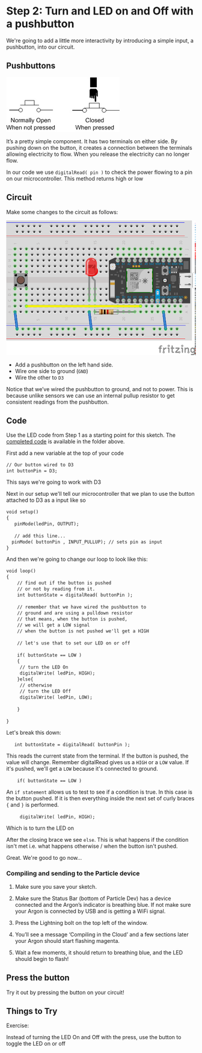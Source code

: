 # Step 2: Turn and LED on and Off with a pushbutton

We're going to add a little more interactivity by introducing a simple input, a pushbutton, into our circuit. 

## Pushbuttons

![How a button works](button.jpg)

It’s a pretty simple component. It has two terminals on either side. By pushing down on the button, it creates a connection between the terminals allowing electricity to flow. When you release the electricity can no longer flow.

In our code we use `digitalRead( pin )` to check the power flowing to a pin on our microcontroller. This method returns high or low

## Circuit

Make some changes to the circuit as follows:

![Pushbutton circuit](LedandSwitch_bb.png)

- Add a pushbutton on the left hand side. 
- Wire one side to ground (`GND`)
- Wire the other to `D3`

Notice that we’ve wired the pushbutton to ground, and not to power. This is because unlike sensors we can use an internal pullup resistor to get consistent readings from the pushbutton. 

## Code

Use the LED code from Step 1 as a starting point for this sketch. The [completed code](code-by-end/LED.ino) is available in the folder above.

First add a new variable at the top of your code

`````
// Our button wired to D3
int buttonPin = D3;
`````

This says we're going to work with D3

Next in our setup we'll tell our microcontroller that we plan to use the button attached to D3 as a input like so

````
void setup()
{
   pinMode(ledPin, OUTPUT);

   // add this line... 
  pinMode( buttonPin , INPUT_PULLUP); // sets pin as input
}
````

And then we're going to change our loop to look like this:

`````
void loop()
{
    // find out if the button is pushed
    // or not by reading from it.
    int buttonState = digitalRead( buttonPin );

    // remember that we have wired the pushbutton to
    // ground and are using a pulldown resistor
    // that means, when the button is pushed,
    // we will get a LOW signal
    // when the button is not pushed we'll get a HIGH

    // let's use that to set our LED on or off

    if( buttonState == LOW )
    {
     // turn the LED On
     digitalWrite( ledPin, HIGH);
    }else{
     // otherwise
     // turn the LED Off
     digitalWrite( ledPin, LOW);

    }

}
`````

Let's break this down:

```    int buttonState = digitalRead( buttonPin ); ```

This reads the current state from the terminal. If the button is pushed, the value will change. Remember digitalRead gives us a `HIGH` or a `LOW` value.  If it's pushed, we'll get a `LOW` because it's connected to ground.

```    if( buttonState == LOW )```

An `if statement` allows us to test to see if a condition is true. In this case is the button pushed. If it is then everything inside the next set of curly braces `{` and `}` is performed. 

```     digitalWrite( ledPin, HIGH);```

Which is to turn the LED on

After the closing brace we see `else`. This is what happens if the condition isn't met i.e. what happens otherwise / when the button isn't pushed. 

Great. We're good to go now... 

### Compiling and sending to the Particle device

1. Make sure you save your sketch. 

1. Make sure the Status Bar (bottom of Particle Dev) has a device connected and the Argon’s indicator is breathing blue. If not make sure your Argon is connected by USB and is getting a WiFi signal.

2. Press the Lightning bolt on the top left of the window.

3. You’ll see a message ‘Compiling in the Cloud’ and a few sections later your Argon should start flashing magenta.

4. Wait a few moments, it should return to breathing blue, and the LED should begin to flash!

## Press the button

Try it out by pressing the button on your circuit!

## Things to Try 

Exercise:

Instead of turning the LED On and Off with the press, use the button to toggle the LED on or off 






